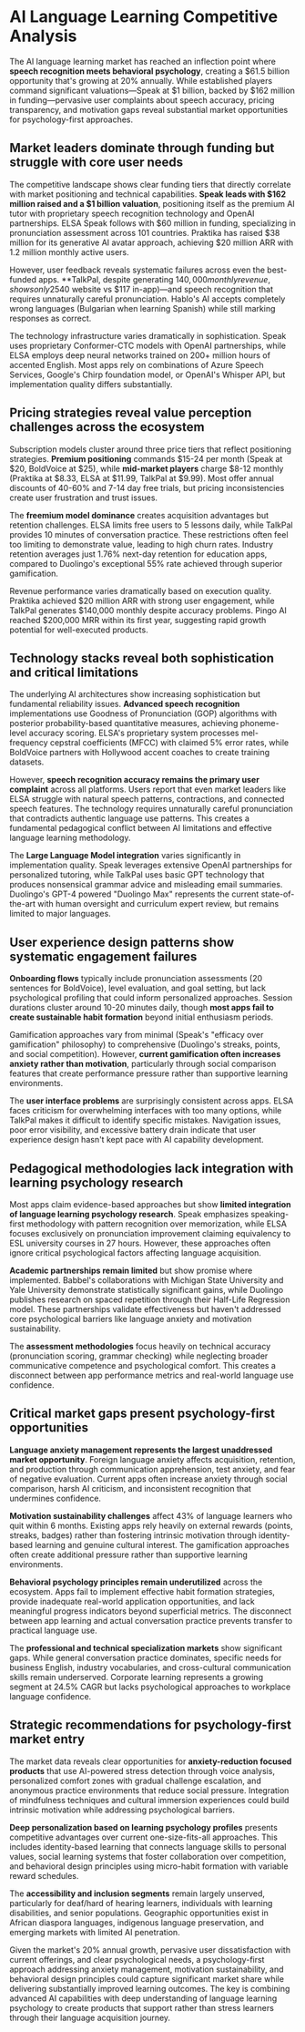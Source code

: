 # AI Language Learning Competitive Analysis

The AI language learning market has reached an inflection point where **speech recognition meets behavioral psychology**, creating a $61.5 billion opportunity that's growing at 20% annually. While established players command significant valuations—Speak at $1 billion, backed by $162 million in funding—pervasive user complaints about speech accuracy, pricing transparency, and motivation gaps reveal substantial market opportunities for psychology-first approaches.

## Market leaders dominate through funding but struggle with core user needs

The competitive landscape shows clear funding tiers that directly correlate with market positioning and technical capabilities. **Speak leads with $162 million raised and a $1 billion valuation**, positioning itself as the premium AI tutor with proprietary speech recognition technology and OpenAI partnerships. ELSA Speak follows with $60 million in funding, specializing in pronunciation assessment across 101 countries. Praktika has raised $38 million for its generative AI avatar approach, achieving $20 million ARR with 1.2 million monthly active users.

However, user feedback reveals systematic failures across even the best-funded apps. **TalkPal, despite generating $140,000 monthly revenue, shows only 25% accuracy in pronunciation feedback** according to expert analysis. ELSA Speak faces criticism for pricing deception—users report wildly different prices across platforms ($40 website vs $117 in-app)—and speech recognition that requires unnaturally careful pronunciation. Hablo's AI accepts completely wrong languages (Bulgarian when learning Spanish) while still marking responses as correct.

The technology infrastructure varies dramatically in sophistication. Speak uses proprietary Conformer-CTC models with OpenAI partnerships, while ELSA employs deep neural networks trained on 200+ million hours of accented English. Most apps rely on combinations of Azure Speech Services, Google's Chirp foundation model, or OpenAI's Whisper API, but implementation quality differs substantially.

## Pricing strategies reveal value perception challenges across the ecosystem

Subscription models cluster around three price tiers that reflect positioning strategies. **Premium positioning** commands $15-24 per month (Speak at $20, BoldVoice at $25), while **mid-market players** charge $8-12 monthly (Praktika at $8.33, ELSA at $11.99, TalkPal at $9.99). Most offer annual discounts of 40-60% and 7-14 day free trials, but pricing inconsistencies create user frustration and trust issues.

The **freemium model dominance** creates acquisition advantages but retention challenges. ELSA limits free users to 5 lessons daily, while TalkPal provides 10 minutes of conversation practice. These restrictions often feel too limiting to demonstrate value, leading to high churn rates. Industry retention averages just 1.76% next-day retention for education apps, compared to Duolingo's exceptional 55% rate achieved through superior gamification.

Revenue performance varies dramatically based on execution quality. Praktika achieved $20 million ARR with strong user engagement, while TalkPal generates $140,000 monthly despite accuracy problems. Pingo AI reached $200,000 MRR within its first year, suggesting rapid growth potential for well-executed products.

## Technology stacks reveal both sophistication and critical limitations

The underlying AI architectures show increasing sophistication but fundamental reliability issues. **Advanced speech recognition** implementations use Goodness of Pronunciation (GOP) algorithms with posterior probability-based quantitative measures, achieving phoneme-level accuracy scoring. ELSA's proprietary system processes mel-frequency cepstral coefficients (MFCC) with claimed 5% error rates, while BoldVoice partners with Hollywood accent coaches to create training datasets.

However, **speech recognition accuracy remains the primary user complaint** across all platforms. Users report that even market leaders like ELSA struggle with natural speech patterns, contractions, and connected speech features. The technology requires unnaturally careful pronunciation that contradicts authentic language use patterns. This creates a fundamental pedagogical conflict between AI limitations and effective language learning methodology.

The **Large Language Model integration** varies significantly in implementation quality. Speak leverages extensive OpenAI partnerships for personalized tutoring, while TalkPal uses basic GPT technology that produces nonsensical grammar advice and misleading email summaries. Duolingo's GPT-4 powered "Duolingo Max" represents the current state-of-the-art with human oversight and curriculum expert review, but remains limited to major languages.

## User experience design patterns show systematic engagement failures

**Onboarding flows** typically include pronunciation assessments (20 sentences for BoldVoice), level evaluation, and goal setting, but lack psychological profiling that could inform personalized approaches. Session durations cluster around 10-20 minutes daily, though **most apps fail to create sustainable habit formation** beyond initial enthusiasm periods.

Gamification approaches vary from minimal (Speak's "efficacy over gamification" philosophy) to comprehensive (Duolingo's streaks, points, and social competition). However, **current gamification often increases anxiety rather than motivation**, particularly through social comparison features that create performance pressure rather than supportive learning environments.

The **user interface problems** are surprisingly consistent across apps. ELSA faces criticism for overwhelming interfaces with too many options, while TalkPal makes it difficult to identify specific mistakes. Navigation issues, poor error visibility, and excessive battery drain indicate that user experience design hasn't kept pace with AI capability development.

## Pedagogical methodologies lack integration with learning psychology research

Most apps claim evidence-based approaches but show **limited integration of language learning psychology research**. Speak emphasizes speaking-first methodology with pattern recognition over memorization, while ELSA focuses exclusively on pronunciation improvement claiming equivalency to ESL university courses in 27 hours. However, these approaches often ignore critical psychological factors affecting language acquisition.

**Academic partnerships remain limited** but show promise where implemented. Babbel's collaborations with Michigan State University and Yale University demonstrate statistically significant gains, while Duolingo publishes research on spaced repetition through their Half-Life Regression model. These partnerships validate effectiveness but haven't addressed core psychological barriers like language anxiety and motivation sustainability.

The **assessment methodologies** focus heavily on technical accuracy (pronunciation scoring, grammar checking) while neglecting broader communicative competence and psychological comfort. This creates a disconnect between app performance metrics and real-world language use confidence.

## Critical market gaps present psychology-first opportunities

**Language anxiety management represents the largest unaddressed market opportunity**. Foreign language anxiety affects acquisition, retention, and production through communication apprehension, test anxiety, and fear of negative evaluation. Current apps often increase anxiety through social comparison, harsh AI criticism, and inconsistent recognition that undermines confidence.

**Motivation sustainability challenges** affect 43% of language learners who quit within 6 months. Existing apps rely heavily on external rewards (points, streaks, badges) rather than fostering intrinsic motivation through identity-based learning and genuine cultural interest. The gamification approaches often create additional pressure rather than supportive learning environments.

**Behavioral psychology principles remain underutilized** across the ecosystem. Apps fail to implement effective habit formation strategies, provide inadequate real-world application opportunities, and lack meaningful progress indicators beyond superficial metrics. The disconnect between app learning and actual conversation practice prevents transfer to practical language use.

The **professional and technical specialization markets** show significant gaps. While general conversation practice dominates, specific needs for business English, industry vocabularies, and cross-cultural communication skills remain underserved. Corporate learning represents a growing segment at 24.5% CAGR but lacks psychological approaches to workplace language confidence.

## Strategic recommendations for psychology-first market entry

The market data reveals clear opportunities for **anxiety-reduction focused products** that use AI-powered stress detection through voice analysis, personalized comfort zones with gradual challenge escalation, and anonymous practice environments that reduce social pressure. Integration of mindfulness techniques and cultural immersion experiences could build intrinsic motivation while addressing psychological barriers.

**Deep personalization based on learning psychology profiles** presents competitive advantages over current one-size-fits-all approaches. This includes identity-based learning that connects language skills to personal values, social learning systems that foster collaboration over competition, and behavioral design principles using micro-habit formation with variable reward schedules.

The **accessibility and inclusion segments** remain largely unserved, particularly for deaf/hard of hearing learners, individuals with learning disabilities, and senior populations. Geographic opportunities exist in African diaspora languages, indigenous language preservation, and emerging markets with limited AI penetration.

Given the market's 20% annual growth, pervasive user dissatisfaction with current offerings, and clear psychological needs, a psychology-first approach addressing anxiety management, motivation sustainability, and behavioral design principles could capture significant market share while delivering substantially improved learning outcomes. The key is combining advanced AI capabilities with deep understanding of language learning psychology to create products that support rather than stress learners through their language acquisition journey.